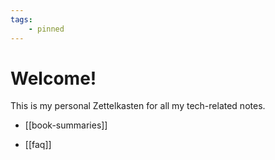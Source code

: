 ```yaml
---
tags:
    - pinned
---
```

# Welcome!

This is my personal Zettelkasten for all my tech-related notes.

- [[book-summaries]]

- [[faq]]